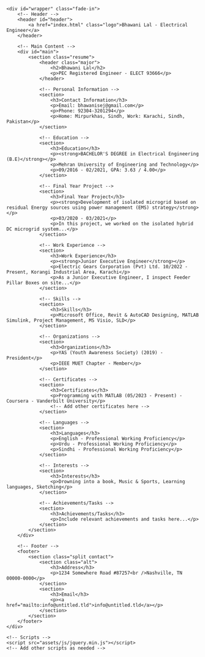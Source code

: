 <!DOCTYPE HTML>
<html lang="en">
<head>
    <meta charset="utf-8" />
    <meta name="viewport" content="width=device-width, initial-scale=1, user-scalable=no" />
    <title>Bhawani Lal - Electrical Engineer</title>
    <link rel="stylesheet" href="assets/css/main.css" />
    <noscript><link rel="stylesheet" href="assets/css/noscript.css" /></noscript>
</head>
<body class="is-preload">

    <div id="wrapper" class="fade-in">
        <!-- Header -->
        <header id="header">
            <a href="index.html" class="logo">Bhawani Lal - Electrical Engineer</a>
        </header>

        <!-- Main Content -->
        <div id="main">
            <section class="resume">
                <header class="major">
                    <h2>Bhawani Lal</h2>
                    <p>PEC Registered Engineer - ELECT 93666</p>
                </header>

                <!-- Personal Information -->
                <section>
                    <h3>Contact Information</h3>
                    <p>Email: bhawanisej@gmail.com</p>
                    <p>Phone: 92304-3201294</p>
                    <p>Home: Mirpurkhas, Sindh, Work: Karachi, Sindh, Pakistan</p>
                </section>

                <!-- Education -->
                <section>
                    <h3>Education</h3>
                    <p><strong>BACHELOR'S DEGREE in Electrical Engineering (B.E)</strong></p>
                    <p>Mehran University of Engineering and Technology</p>
                    <p>09/2016 - 02/2021, GPA: 3.63 / 4.00</p>
                </section>

                <!-- Final Year Project -->
                <section>
                    <h3>Final Year Project</h3>
                    <p><strong>Development of isolated microgrid based on residual Energy sources using power management (EMS) strategy</strong></p>
                    <p>03/2020 - 03/2021</p>
                    <p>In this project, we worked on the isolated hybrid DC microgrid system...</p>
                </section>

                <!-- Work Experience -->
                <section>
                    <h3>Work Experience</h3>
                    <p><strong>Junior Executive Engineer</strong></p>
                    <p>Electric Gears Corporation (Pvt) Ltd. 10/2022 - Present, Korangi Industrial Area, Karachi</p>
                    <p>As a Junior Executive Engineer, I inspect Feeder Pillar Boxes on site...</p>
                </section>

                <!-- Skills -->
                <section>
                    <h3>Skills</h3>
                    <p>Microsoft Office, Revit & AutoCAD Designing, MATLAB Simulink, Project Management, MS Visio, SLD</p>
                </section>

                <!-- Organizations -->
                <section>
                    <h3>Organizations</h3>
                    <p>YAS (Youth Awareness Society) (2019) - President</p>
                    <p>IEEE MUET Chapter - Member</p>
                </section>

                <!-- Certificates -->
                <section>
                    <h3>Certificates</h3>
                    <p>Programming with MATLAB (05/2023 - Present) - Coursera - Vanderbilt University</p>
                    <!-- Add other certificates here -->
                </section>

                <!-- Languages -->
                <section>
                    <h3>Languages</h3>
                    <p>English - Professional Working Proficiency</p>
                    <p>Urdu - Professional Working Proficiency</p>
                    <p>Sindhi - Professional Working Proficiency</p>
                </section>

                <!-- Interests -->
                <section>
                    <h3>Interests</h3>
                    <p>Drowning into a book, Music & Sports, Learning languages, Sketching</p>
                </section>

                <!-- Achievements/Tasks -->
                <section>
                    <h3>Achievements/Tasks</h3>
                    <p>Include relevant achievements and tasks here...</p>
                </section>
            </section>
        </div>

        <!-- Footer -->
        <footer>
            <section class="split contact">
                <section class="alt">
                    <h3>Address</h3>
                    <p>1234 Somewhere Road #87257<br />Nashville, TN 00000-0000</p>
                </section>
                <section>
                    <h3>Email</h3>
                    <p><a href="mailto:info@untitled.tld">info@untitled.tld</a></p>
                </section>
            </section>
        </footer>
    </div>

    <!-- Scripts -->
    <script src="assets/js/jquery.min.js"></script>
    <!-- Add other scripts as needed -->

</body>
</html>
